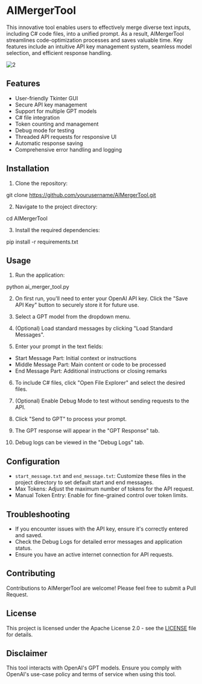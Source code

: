 # AIMergerTool

This innovative tool enables users to effectively merge diverse text inputs, including C# code files, into a unified prompt. As a result, AIMergerTool streamlines code-optimization processes and saves valuable time. Key features include an intuitive API key management system, seamless model selection, and efficient response handling.

![2](https://github.com/user-attachments/assets/2959a5fc-abc1-42b3-bbd9-00292cfcb1a5)

## Features

- User-friendly Tkinter GUI
- Secure API key management
- Support for multiple GPT models
- C# file integration
- Token counting and management
- Debug mode for testing
- Threaded API requests for responsive UI
- Automatic response saving
- Comprehensive error handling and logging

## Installation

1. Clone the repository:

git clone https://github.com/yourusername/AIMergerTool.git




2. Navigate to the project directory:

cd AIMergerTool




3. Install the required dependencies:

pip install -r requirements.txt




## Usage

1. Run the application:

python ai_merger_tool.py




2. On first run, you'll need to enter your OpenAI API key. Click the "Save API Key" button to securely store it for future use.

3. Select a GPT model from the dropdown menu.

4. (Optional) Load standard messages by clicking "Load Standard Messages".

5. Enter your prompt in the text fields:
- Start Message Part: Initial context or instructions
- Middle Message Part: Main content or code to be processed
- End Message Part: Additional instructions or closing remarks

6. To include C# files, click "Open File Explorer" and select the desired files.

7. (Optional) Enable Debug Mode to test without sending requests to the API.

8. Click "Send to GPT" to process your prompt.

9. The GPT response will appear in the "GPT Response" tab.

10. Debug logs can be viewed in the "Debug Logs" tab.

## Configuration

- `start_message.txt` and `end_message.txt`: Customize these files in the project directory to set default start and end messages.
- Max Tokens: Adjust the maximum number of tokens for the API request.
- Manual Token Entry: Enable for fine-grained control over token limits.

## Troubleshooting

- If you encounter issues with the API key, ensure it's correctly entered and saved.
- Check the Debug Logs for detailed error messages and application status.
- Ensure you have an active internet connection for API requests.

## Contributing

Contributions to AIMergerTool are welcome! Please feel free to submit a Pull Request.

## License

This project is licensed under the Apache License 2.0 - see the [LICENSE](LICENSE) file for details.

## Disclaimer

This tool interacts with OpenAI's GPT models. Ensure you comply with OpenAI's use-case policy and terms of service when using this tool.
